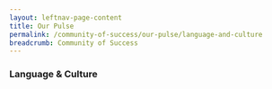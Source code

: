 ```yaml
---
layout: leftnav-page-content
title: Our Pulse
permalink: /community-of-success/our-pulse/language-and-culture
breadcrumb: Community of Success
---
```

### **Language & Culture**
